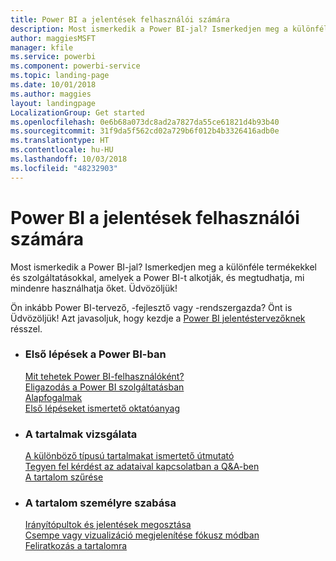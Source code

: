 ```yaml
---
title: Power BI a jelentések felhasználói számára
description: Most ismerkedik a Power BI-jal? Ismerkedjen meg a különféle termékekkel és szolgáltatásokkal, amelyek a Power BI-t alkotják, és megtudhatja, mi mindenre használhatja őket.
author: maggiesMSFT
manager: kfile
ms.service: powerbi
ms.component: powerbi-service
ms.topic: landing-page
ms.date: 10/01/2018
ms.author: maggies
layout: landingpage
LocalizationGroup: Get started
ms.openlocfilehash: 0e6b68a073dc8ad2a7827da55ce61821d4b93b40
ms.sourcegitcommit: 31f9da5f562cd02a729b6f012b4b3326416adb0e
ms.translationtype: HT
ms.contentlocale: hu-HU
ms.lasthandoff: 10/03/2018
ms.locfileid: "48232903"
---
```

# <a name="power-bi-for-report-consumers"></a>Power BI a jelentések felhasználói számára

Most ismerkedik a Power BI-jal? Ismerkedjen meg a különféle termékekkel és szolgáltatásokkal, amelyek a Power BI-t alkotják, és megtudhatja, mi mindenre használhatja őket. Üdvözöljük!

Ön inkább Power BI-tervező, -fejlesztő vagy -rendszergazda? Önt is Üdvözöljük! Azt javasoljuk, hogy kezdje a [Power BI jelentéstervezőknek](../power-bi-creator-landing.md) résszel.

<ul class="panelContent cardsF"> 
              <li> 
                             <div class="cardSize"> 
                                           <div class="cardPadding"> 
                                                          <div class="card"> 
                                                                        <div class="cardText"> 
                                                                                      <h3>Első lépések a Power BI-ban</h3> 
                                                                                      <p></p>
                                                                                            <a href="end-user-consumer.md">Mit tehetek Power BI-felhasználóként?</a><br/> 
                                                                                            <a href="end-user-experience.md">Eligazodás a Power BI szolgáltatásban</a><br/> 
                                                                                            <a href="end-user-basic-concepts.md">Alapfogalmak</a><br/>
                                                                                            <a href="../service-get-started.md">Első lépéseket ismertető oktatóanyag</a><br/>
                                                                        </div> 
                                                          </div> 
                                           </div> 
                             </div> 
              </li>
              <li> 
                             <div class="cardSize"> 
                                           <div class="cardPadding"> 
                                                          <div class="card"> 
                                                                        <div class="cardText"> 
                                                                                      <h3>A tartalmak vizsgálata</h3> 
                                                                                      <p></p>
                                                                                            <a href="end-user-related.md">A különböző típusú tartalmakat ismertető útmutató</a><br/> 
                                                                                            <a href="end-user-q-and-a.md">Tegyen fel kérdést az adataival kapcsolatban a Q&A-ben</a><br/> 
                                                                                            <a href="end-user-report-filter.md">A tartalom szűrése</a> 
                                                                        </div> 
                                                          </div> 
                                           </div> 
                             </div> 
              </li>
              <li> 
                             <div class="cardSize"> 
                                           <div class="cardPadding"> 
                                                          <div class="card"> 
                                                                        <div class="cardText"> 
                                                                                      <h3>A tartalom személyre szabása</h3> 
                                                                                      <p></p>
                                                                                            <a href="end-user-shared-with-me.md">Irányítópultok és jelentések megosztása</a><br/> 
                                                                                            <a href="end-user-focus.md">Csempe vagy vizualizáció megjelenítése fókusz módban</a><br/> 
                                                                                            <a href="end-user-subscribe.md">Feliratkozás a tartalomra</a>
                                                                        </div> 
                                                          </div> 
                                           </div> 
                             </div> 
              </li>
</ul>


